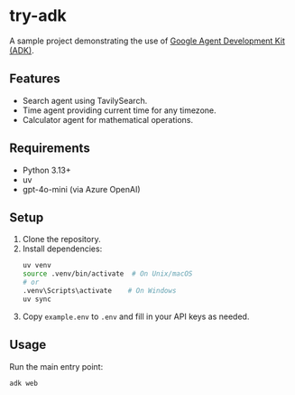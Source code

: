 # try-adk

A sample project demonstrating the use of [Google Agent Development Kit (ADK)](https://github.com/google/adk-python).

## Features

- Search agent using TavilySearch.
- Time agent providing current time for any timezone.
- Calculator agent for mathematical operations.

## Requirements

- Python 3.13+
- uv
- gpt-4o-mini (via Azure OpenAI)

## Setup

1. Clone the repository.
2. Install dependencies:
   ```bash
   uv venv
   source .venv/bin/activate  # On Unix/macOS
   # or
   .venv\Scripts\activate    # On Windows
   uv sync
   ```
3. Copy `example.env` to `.env` and fill in your API keys as needed.

## Usage

Run the main entry point:

```bash
adk web
```
